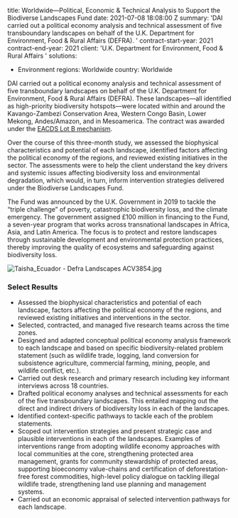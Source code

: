 
title: Worldwide—Political, Economic & Technical Analysis to Support the Biodiverse
  Landscapes Fund
date: 2021-07-08 18:08:00 Z
summary: 'DAI carried out a political economy analysis and technical assessment of
  five transboundary landscapes on behalf of the U.K. Department for Environment,
  Food & Rural Affairs (DEFRA). '
contract-start-year: 2021
contract-end-year: 2021
client: 'U.K. Department for Environment, Food & Rural Affairs  '
solutions:
- Environment
regions: Worldwide
country: Worldwide


DAI carried out a political economy analysis and technical assessment of five transboundary landscapes on behalf of the U.K. Department for Environment, Food & Rural Affairs (DEFRA). These landscapes—all identified as high-priority biodiversity hotspots—were located within and around the Kavango-Zambezi Conservation Area, Western Congo Basin, Lower Mekong, Andes/Amazon, and in Mesoamerica. The contract was awarded under the [EACDS Lot B mechanism](https://www.dai.com/our-work/projects/worldwide-expert-advisory-call-down-services-eacds).

Over the course of this three-month study, we assessed the biophysical characteristics and potential of each landscape, identified factors affecting the political economy of the regions, and reviewed existing initiatives in the sector. The assessments were to help the client understand the key drivers and systemic issues affecting biodiversity loss and environmental degradation, which would, in turn, inform intervention strategies delivered under the Biodiverse Landscapes Fund.

The Fund was announced by the U.K. Government in 2019 to tackle the “triple challenge” of poverty, catastrophic biodiversity loss, and the climate emergency. The government assigned £100 million in financing to the Fund, a seven-year program that works across transnational landscapes in Africa, Asia, and Latin America. The focus is to protect and restore landscapes through sustainable development and environmental protection practices, thereby improving the quality of ecosystems and safeguarding against biodiversity loss.

![Taisha_Ecuador - Defra Landscapes ACV3854.jpg](/uploads/Taisha_Ecuador%20-%20Defra%20Landscapes%20ACV3854.jpg)

### Select Results

* Assessed the biophysical characteristics and potential of each landscape, factors affecting the political economy of the regions, and reviewed existing initiatives and interventions in the sector.
* Selected, contracted, and managed five research teams across the time zones.
* Designed and adapted conceptual political economy analysis framework to each landscape and based on specific biodiversity-related problem statement (such as wildlife trade, logging, land conversion for subsistence agriculture, commercial farming, mining, people, and wildlife conflict, etc.).
* Carried out desk research and primary research including key informant interviews across 18 countries.
* Drafted political economy analyses and technical assessments for each of the five transboundary landscapes. This entailed mapping out the direct and indirect drivers of biodiversity loss in each of the landscapes.
* Identified context-specific pathways to tackle each of the problem statements.
* Scoped out intervention strategies and present strategic case and plausible interventions in each of the landscapes. Examples of interventions range from adopting wildlife economy approaches with local communities at the core, strengthening protected area management, grants for community stewardship of protected areas, supporting bioeconomy value-chains and certification of deforestation-free forest commodities, high-level policy dialogue on tackling illegal wildlife trade, strengthening land use planning and management systems.
* Carried out an economic appraisal of selected intervention pathways for each landscape.

